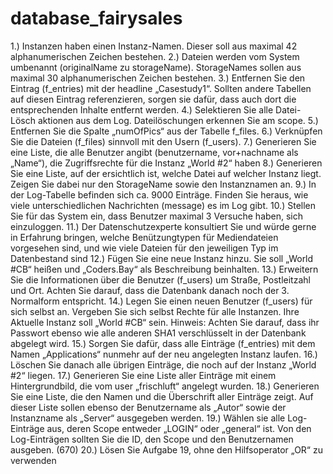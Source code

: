 # database_fairysales
1.) Instanzen haben einen Instanz-Namen. Dieser soll aus maximal 42 alphanumerischen Zeichen bestehen.
2.) Dateien werden vom System umbenannt (originalName zu storageName). StorageNames sollen aus maximal 30 alphanumerischen Zeichen bestehen.
3.) Entfernen Sie den Eintrag (f_entries) mit der headline „Casestudy1“. Sollten andere Tabellen auf diesen Eintrag referenzieren, sorgen sie dafür, dass auch dort die entsprechenden Inhalte entfernt werden.
4.) Selektieren Sie alle Datei-Lösch aktionen aus dem Log. Dateilöschungen erkennen Sie am scope.
5.) Entfernen Sie die Spalte „numOfPics“ aus der Tabelle f_files.
6.) Verknüpfen Sie die Dateien (f_files) sinnvoll mit den Usern (f_users).
7.) Generieren Sie eine Liste, die alle Benutzer angibt (benutzername, vor+nachname als „Name“), die Zugriffsrechte für die Instanz „World #2“ haben
8.) Generieren Sie eine Liste, auf der ersichtlich ist, welche Datei auf welcher Instanz liegt. Zeigen Sie dabei nur den StorageName sowie den Instanznamen an.
9.) In der Log-Tabelle befinden sich ca. 9000 Einträge. Finden Sie heraus, wie viele unterschiedlichen Nachrichten (message) es im Log gibt.
10.) Stellen Sie für das System ein, dass Benutzer maximal 3 Versuche haben, sich einzuloggen.
11.) Der Datenschutzexperte konsultiert Sie und würde gerne in Erfahrung bringen, welche Benützungtypen für Mediendateien vorgesehen sind, und wie viele Dateien für den jeweiligen Typ im Datenbestand sind
12.) Fügen Sie eine neue Instanz hinzu. Sie soll „World #CB“ heißen und „Coders.Bay“ als Beschreibung beinhalten.
13.) Erweitern Sie die Informationen über die Benutzer (f_users) um Straße, Postleitzahl und Ort. Achten Sie darauf, dass die Datenbank danach noch der 3. Normalform entspricht.
14.) Legen Sie einen neuen Benutzer (f_users) für sich selbst an. Vergeben Sie sich selbst Rechte für alle Instanzen. Ihre Aktuelle Instanz soll „World #CB“ sein. Hinweis: Achten Sie darauf, dass ihr Passwort ebenso wie alle anderen SHA1 verschlüsselt in der Datenbank abgelegt wird.
15.) Sorgen Sie dafür, dass alle Einträge (f_entries) mit dem Namen „Applications“ nunmehr auf der neu angelegten Instanz laufen.
16.) Löschen Sie danach alle übrigen Einträge, die noch auf der Instanz „World #2“ liegen.
17.) Generieren Sie eine Liste aller Einträge mit einem Hintergrundbild, die vom user „frischluft“ angelegt wurden.
18.) Generieren Sie eine Liste, die den Namen und die Überschrift aller Einträge zeigt. Auf dieser Liste sollen ebenso der Benutzername als „Autor“ sowie der Instanzname als „Server“ ausgegeben werden.
19.) Wählen sie alle Log-Einträge aus, deren Scope entweder „LOGIN“ oder „general“ ist. Von den Log-Einträgen sollten Sie die ID, den Scope und den Benutzernamen ausgeben. (670)
20.) Lösen Sie Aufgabe 19, ohne den Hilfsoperator „OR“ zu verwenden
